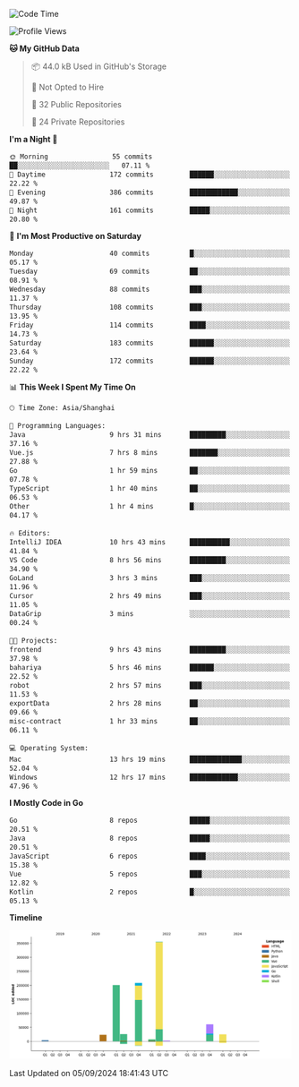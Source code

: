 <!--START_SECTION:waka-->
![Code Time](http://img.shields.io/badge/Code%20Time-2%2C661%20hrs%2025%20mins-blue)

![Profile Views](http://img.shields.io/badge/Profile%20Views-0-blue)

**🐱 My GitHub Data** 

> 📦 44.0 kB Used in GitHub's Storage 
 > 
> 🚫 Not Opted to Hire
 > 
> 📜 32 Public Repositories 
 > 
> 🔑 24 Private Repositories 
 > 
**I'm a Night 🦉** 

```text
🌞 Morning                55 commits          ██░░░░░░░░░░░░░░░░░░░░░░░   07.11 % 
🌆 Daytime                172 commits         ██████░░░░░░░░░░░░░░░░░░░   22.22 % 
🌃 Evening                386 commits         ████████████░░░░░░░░░░░░░   49.87 % 
🌙 Night                  161 commits         █████░░░░░░░░░░░░░░░░░░░░   20.80 % 
```
📅 **I'm Most Productive on Saturday** 

```text
Monday                   40 commits          █░░░░░░░░░░░░░░░░░░░░░░░░   05.17 % 
Tuesday                  69 commits          ██░░░░░░░░░░░░░░░░░░░░░░░   08.91 % 
Wednesday                88 commits          ███░░░░░░░░░░░░░░░░░░░░░░   11.37 % 
Thursday                 108 commits         ███░░░░░░░░░░░░░░░░░░░░░░   13.95 % 
Friday                   114 commits         ████░░░░░░░░░░░░░░░░░░░░░   14.73 % 
Saturday                 183 commits         ██████░░░░░░░░░░░░░░░░░░░   23.64 % 
Sunday                   172 commits         ██████░░░░░░░░░░░░░░░░░░░   22.22 % 
```


📊 **This Week I Spent My Time On** 

```text
🕑︎ Time Zone: Asia/Shanghai

💬 Programming Languages: 
Java                     9 hrs 31 mins       █████████░░░░░░░░░░░░░░░░   37.16 % 
Vue.js                   7 hrs 8 mins        ███████░░░░░░░░░░░░░░░░░░   27.88 % 
Go                       1 hr 59 mins        ██░░░░░░░░░░░░░░░░░░░░░░░   07.78 % 
TypeScript               1 hr 40 mins        ██░░░░░░░░░░░░░░░░░░░░░░░   06.53 % 
Other                    1 hr 4 mins         █░░░░░░░░░░░░░░░░░░░░░░░░   04.17 % 

🔥 Editors: 
IntelliJ IDEA            10 hrs 43 mins      ██████████░░░░░░░░░░░░░░░   41.84 % 
VS Code                  8 hrs 56 mins       █████████░░░░░░░░░░░░░░░░   34.90 % 
GoLand                   3 hrs 3 mins        ███░░░░░░░░░░░░░░░░░░░░░░   11.96 % 
Cursor                   2 hrs 49 mins       ███░░░░░░░░░░░░░░░░░░░░░░   11.05 % 
DataGrip                 3 mins              ░░░░░░░░░░░░░░░░░░░░░░░░░   00.24 % 

🐱‍💻 Projects: 
frontend                 9 hrs 43 mins       █████████░░░░░░░░░░░░░░░░   37.98 % 
bahariya                 5 hrs 46 mins       ██████░░░░░░░░░░░░░░░░░░░   22.52 % 
robot                    2 hrs 57 mins       ███░░░░░░░░░░░░░░░░░░░░░░   11.53 % 
exportData               2 hrs 28 mins       ██░░░░░░░░░░░░░░░░░░░░░░░   09.66 % 
misc-contract            1 hr 33 mins        ██░░░░░░░░░░░░░░░░░░░░░░░   06.11 % 

💻 Operating System: 
Mac                      13 hrs 19 mins      █████████████░░░░░░░░░░░░   52.04 % 
Windows                  12 hrs 17 mins      ████████████░░░░░░░░░░░░░   47.96 % 
```

**I Mostly Code in Go** 

```text
Go                       8 repos             █████░░░░░░░░░░░░░░░░░░░░   20.51 % 
Java                     8 repos             █████░░░░░░░░░░░░░░░░░░░░   20.51 % 
JavaScript               6 repos             ████░░░░░░░░░░░░░░░░░░░░░   15.38 % 
Vue                      5 repos             ███░░░░░░░░░░░░░░░░░░░░░░   12.82 % 
Kotlin                   2 repos             █░░░░░░░░░░░░░░░░░░░░░░░░   05.13 % 
```



**Timeline**

![Lines of Code chart](https://raw.githubusercontent.com/youtiaoguagua/youtiaoguagua/master/assets/bar_graph.png)


 Last Updated on 05/09/2024 18:41:43 UTC
<!--END_SECTION:waka-->
